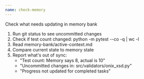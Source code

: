```yaml
---
name: check-memory
---
```

Check what needs updating in memory bank

1. Run git status to see uncommitted changes
2. Check if test count changed: python -m pytest --co -q | wc -l
3. Read memory-bank/active-context.md
4. Compare current state to memory state
5. Report what's out of sync:
   - "Test count: Memory says 8, actual is 10"
   - "Uncommitted changes in: src/validators/onix_xsd.py"
   - "Progress not updated for completed tasks"
